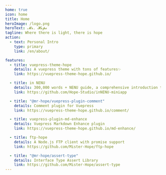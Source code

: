 ```yaml
---
home: true
icon: home
title: Home
heroImage: /logo.png
heroText: 𝓜𝓻. 𝓗𝓸𝓹𝓮
tagline: Where there is light, there is hope
action:
  - text: Personal Intro
    type: primary
    link: /en/about/

features:
  - title: vuepress-theme-hope
    details: A vuepress theme with tons of features✨
    link: https://vuepress-theme-hope.github.io/

  - title: in NENU
    details: 300,000 words + NENU guide, a comprehensive introduction to NENU life, the best admission guide for NENU freshmen❤
    link: https://github.com/Hope-Studio/inNENU-miniapp

  - title: "@mr-hope/vuepress-plugin-comment"
    details: Comment plugin for Vuepress
    link: https://vuepress-theme-hope.github.io/comment/

  - title: vuepress-plugin-md-enhance
    details: Vuepress Markdown Enhance plugin
    link: https://vuepress-theme-hope.github.io/md-enhance/

  - title: ftp-hope
    details: A Node.js FTP client with promise support
    link: https://github.com/Mister-Hope/ftp-hope

  - title: "@mr-hope/assert-type"
    details: Interface Type Assert Library
    link: https://github.com/Mister-Hope/assert-type
---
```

